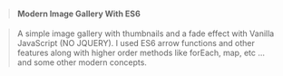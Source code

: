> #### Modern Image Gallery With ES6

> A simple image gallery with thumbnails and a fade effect with Vanilla JavaScript (NO JQUERY). 
I used ES6 arrow functions and other features along with higher order methods like forEach, map, etc ... and some other modern concepts.